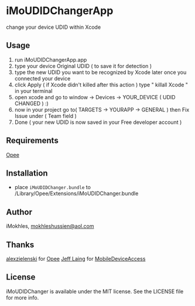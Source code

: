 # iMoUDIDChangerApp
change your device UDID within Xcode 

## Usage

1. run iMoUDIDChangerApp.app
2. type your device Original UDID ( to save it for detection )
3. type the new UDID you want to be recognized by Xcode later once you connected your device
4. click Apply ( if Xcode didn't killed after this action ) type " killall Xcode " in your terminal
5. open xcode and go to window -> Devices -> YOUR_DEVICE ( UDID CHANGED ) :)
6. now in your project go to( TARGETS -> YOURAPP -> GENERAL ) then Fix Issue under ( Team field )
7. Done ( your new UDID is now saved in your Free developer account )


## Requirements

[Opee](https://github.com/alexzielenski/Opee)

## Installation

* place `iMoUDIDChanger.bundle` to /Library/Opee/Extensions/iMoUDIDChanger.bundle

## Author

iMokhles, mokhleshussien@aol.com

## Thanks

[alexzielenski](https://github.com/alexzielenski) for [Opee](https://github.com/alexzielenski/Opee)
[Jeff Laing](https://bitbucket.org/tristero/) for [MobileDeviceAccess](https://bitbucket.org/tristero/mobiledeviceaccess)

## License

iMoUDIDChanger is available under the MIT license. See the LICENSE file for more info.

